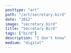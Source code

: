 ```yaml
---
posttype: "art"
path: "/art/secretary-bird"
date: "2012"
image: "secretary_bird"
title: "Secretary Bird"
tags: ["bird"]
description: "I don't know"
medium: "digital"
---
```

